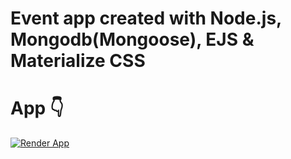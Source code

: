 # Event app created with Node.js, Mongodb(Mongoose), EJS & Materialize CSS

# App 👇
[![Render App](https://render.com/favicon-32x32.png?v=4ab9a3fc5e06e2253bb579a9609a1ecc)](https://event-app-hwp3.onrender.com/get-events)

